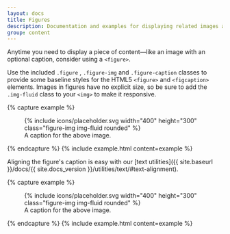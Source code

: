 ```yaml
---
layout: docs
title: Figures
description: Documentation and examples for displaying related images and text with the figure component in Bootstrap.
group: content
---
```


Anytime you need to display a piece of content—like an image with an optional caption, consider
using a `<figure>`.

Use the included `.figure` , `.figure-img` and `.figure-caption` classes to provide some baseline
styles for the HTML5 `<figure>` and `<figcaption>` elements. Images in figures have no explicit
size, so be sure to add the `.img-fluid` class to your `<img>` to make it responsive.

{% capture example %}

<figure class="figure">
  {% include icons/placeholder.svg width="400" height="300" class="figure-img img-fluid rounded" %}
  <figcaption class="figure-caption">A caption for the above image.</figcaption>
</figure>
{% endcapture %}
{% include example.html content=example %}

Aligning the figure's caption is easy with our [text utilities]({{ site.baseurl }}/docs/{{
site.docs_version }}/utilities/text/#text-alignment).

{% capture example %}

<figure class="figure">
  {% include icons/placeholder.svg width="400" height="300" class="figure-img img-fluid rounded" %}
  <figcaption class="figure-caption text-right">A caption for the above image.</figcaption>
</figure>
{% endcapture %}
{% include example.html content=example %}
